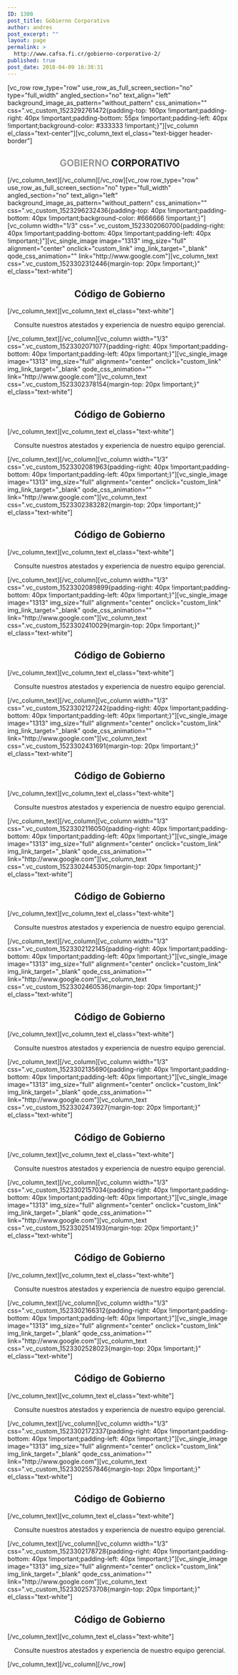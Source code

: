 ```yaml
---
ID: 1300
post_title: Gobierno Corporativo
author: andres
post_excerpt: ""
layout: page
permalink: >
  http://www.cafsa.fi.cr/gobierno-corporativo-2/
published: true
post_date: 2018-04-09 16:38:31
---
```

[vc_row row_type="row" use_row_as_full_screen_section="no" type="full_width" angled_section="no" text_align="left" background_image_as_pattern="without_pattern" css_animation="" css=".vc_custom_1523292761472{padding-top: 160px !important;padding-right: 40px !important;padding-bottom: 55px !important;padding-left: 40px !important;background-color: #333333 !important;}"][vc_column el_class="text-center"][vc_column_text el_class="text-bigger header-border"]
<h2 style="text-align: center;"><span style="color: #979797;">GOBIERNO</span> CORPORATIVO</h2>
[/vc_column_text][/vc_column][/vc_row][vc_row row_type="row" use_row_as_full_screen_section="no" type="full_width" angled_section="no" text_align="left" background_image_as_pattern="without_pattern" css_animation="" css=".vc_custom_1523296232436{padding-top: 40px !important;padding-bottom: 40px !important;background-color: #666666 !important;}"][vc_column width="1/3" css=".vc_custom_1523302060700{padding-right: 40px !important;padding-bottom: 40px !important;padding-left: 40px !important;}"][vc_single_image image="1313" img_size="full" alignment="center" onclick="custom_link" img_link_target="_blank" qode_css_animation="" link="http://www.google.com"][vc_column_text css=".vc_custom_1523302312446{margin-top: 20px !important;}" el_class="text-white"]
<h2 style="text-align: center;">Código de Gobierno</h2>
[/vc_column_text][vc_column_text el_class="text-white"]
<p style="text-align: center;">Consulte nuestros atestados y experiencia de nuestro equipo gerencial.</p>
[/vc_column_text][/vc_column][vc_column width="1/3" css=".vc_custom_1523302071077{padding-right: 40px !important;padding-bottom: 40px !important;padding-left: 40px !important;}"][vc_single_image image="1313" img_size="full" alignment="center" onclick="custom_link" img_link_target="_blank" qode_css_animation="" link="http://www.google.com"][vc_column_text css=".vc_custom_1523302378154{margin-top: 20px !important;}" el_class="text-white"]
<h2 style="text-align: center;">Código de Gobierno</h2>
[/vc_column_text][vc_column_text el_class="text-white"]
<p style="text-align: center;">Consulte nuestros atestados y experiencia de nuestro equipo gerencial.</p>
[/vc_column_text][/vc_column][vc_column width="1/3" css=".vc_custom_1523302081963{padding-right: 40px !important;padding-bottom: 40px !important;padding-left: 40px !important;}"][vc_single_image image="1313" img_size="full" alignment="center" onclick="custom_link" img_link_target="_blank" qode_css_animation="" link="http://www.google.com"][vc_column_text css=".vc_custom_1523302383282{margin-top: 20px !important;}" el_class="text-white"]
<h2 style="text-align: center;">Código de Gobierno</h2>
[/vc_column_text][vc_column_text el_class="text-white"]
<p style="text-align: center;">Consulte nuestros atestados y experiencia de nuestro equipo gerencial.</p>
[/vc_column_text][/vc_column][vc_column width="1/3" css=".vc_custom_1523302089899{padding-right: 40px !important;padding-bottom: 40px !important;padding-left: 40px !important;}"][vc_single_image image="1313" img_size="full" alignment="center" onclick="custom_link" img_link_target="_blank" qode_css_animation="" link="http://www.google.com"][vc_column_text css=".vc_custom_1523302410029{margin-top: 20px !important;}" el_class="text-white"]
<h2 style="text-align: center;">Código de Gobierno</h2>
[/vc_column_text][vc_column_text el_class="text-white"]
<p style="text-align: center;">Consulte nuestros atestados y experiencia de nuestro equipo gerencial.</p>
[/vc_column_text][/vc_column][vc_column width="1/3" css=".vc_custom_1523302127242{padding-right: 40px !important;padding-bottom: 40px !important;padding-left: 40px !important;}"][vc_single_image image="1313" img_size="full" alignment="center" onclick="custom_link" img_link_target="_blank" qode_css_animation="" link="http://www.google.com"][vc_column_text css=".vc_custom_1523302431691{margin-top: 20px !important;}" el_class="text-white"]
<h2 style="text-align: center;">Código de Gobierno</h2>
[/vc_column_text][vc_column_text el_class="text-white"]
<p style="text-align: center;">Consulte nuestros atestados y experiencia de nuestro equipo gerencial.</p>
[/vc_column_text][/vc_column][vc_column width="1/3" css=".vc_custom_1523302116050{padding-right: 40px !important;padding-bottom: 40px !important;padding-left: 40px !important;}"][vc_single_image image="1313" img_size="full" alignment="center" onclick="custom_link" img_link_target="_blank" qode_css_animation="" link="http://www.google.com"][vc_column_text css=".vc_custom_1523302445305{margin-top: 20px !important;}" el_class="text-white"]
<h2 style="text-align: center;">Código de Gobierno</h2>
[/vc_column_text][vc_column_text el_class="text-white"]
<p style="text-align: center;">Consulte nuestros atestados y experiencia de nuestro equipo gerencial.</p>
[/vc_column_text][/vc_column][vc_column width="1/3" css=".vc_custom_1523302122145{padding-right: 40px !important;padding-bottom: 40px !important;padding-left: 40px !important;}"][vc_single_image image="1313" img_size="full" alignment="center" onclick="custom_link" img_link_target="_blank" qode_css_animation="" link="http://www.google.com"][vc_column_text css=".vc_custom_1523302460536{margin-top: 20px !important;}" el_class="text-white"]
<h2 style="text-align: center;">Código de Gobierno</h2>
[/vc_column_text][vc_column_text el_class="text-white"]
<p style="text-align: center;">Consulte nuestros atestados y experiencia de nuestro equipo gerencial.</p>
[/vc_column_text][/vc_column][vc_column width="1/3" css=".vc_custom_1523302135690{padding-right: 40px !important;padding-bottom: 40px !important;padding-left: 40px !important;}"][vc_single_image image="1313" img_size="full" alignment="center" onclick="custom_link" img_link_target="_blank" qode_css_animation="" link="http://www.google.com"][vc_column_text css=".vc_custom_1523302473927{margin-top: 20px !important;}" el_class="text-white"]
<h2 style="text-align: center;">Código de Gobierno</h2>
[/vc_column_text][vc_column_text el_class="text-white"]
<p style="text-align: center;">Consulte nuestros atestados y experiencia de nuestro equipo gerencial.</p>
[/vc_column_text][/vc_column][vc_column width="1/3" css=".vc_custom_1523302157034{padding-right: 40px !important;padding-bottom: 40px !important;padding-left: 40px !important;}"][vc_single_image image="1313" img_size="full" alignment="center" onclick="custom_link" img_link_target="_blank" qode_css_animation="" link="http://www.google.com"][vc_column_text css=".vc_custom_1523302514193{margin-top: 20px !important;}" el_class="text-white"]
<h2 style="text-align: center;">Código de Gobierno</h2>
[/vc_column_text][vc_column_text el_class="text-white"]
<p style="text-align: center;">Consulte nuestros atestados y experiencia de nuestro equipo gerencial.</p>
[/vc_column_text][/vc_column][vc_column width="1/3" css=".vc_custom_1523302166312{padding-right: 40px !important;padding-bottom: 40px !important;padding-left: 40px !important;}"][vc_single_image image="1313" img_size="full" alignment="center" onclick="custom_link" img_link_target="_blank" qode_css_animation="" link="http://www.google.com"][vc_column_text css=".vc_custom_1523302528023{margin-top: 20px !important;}" el_class="text-white"]
<h2 style="text-align: center;">Código de Gobierno</h2>
[/vc_column_text][vc_column_text el_class="text-white"]
<p style="text-align: center;">Consulte nuestros atestados y experiencia de nuestro equipo gerencial.</p>
[/vc_column_text][/vc_column][vc_column width="1/3" css=".vc_custom_1523302172337{padding-right: 40px !important;padding-bottom: 40px !important;padding-left: 40px !important;}"][vc_single_image image="1313" img_size="full" alignment="center" onclick="custom_link" img_link_target="_blank" qode_css_animation="" link="http://www.google.com"][vc_column_text css=".vc_custom_1523302557846{margin-top: 20px !important;}" el_class="text-white"]
<h2 style="text-align: center;">Código de Gobierno</h2>
[/vc_column_text][vc_column_text el_class="text-white"]
<p style="text-align: center;">Consulte nuestros atestados y experiencia de nuestro equipo gerencial.</p>
[/vc_column_text][/vc_column][vc_column width="1/3" css=".vc_custom_1523302178728{padding-right: 40px !important;padding-bottom: 40px !important;padding-left: 40px !important;}"][vc_single_image image="1313" img_size="full" alignment="center" onclick="custom_link" img_link_target="_blank" qode_css_animation="" link="http://www.google.com"][vc_column_text css=".vc_custom_1523302573708{margin-top: 20px !important;}" el_class="text-white"]
<h2 style="text-align: center;">Código de Gobierno</h2>
[/vc_column_text][vc_column_text el_class="text-white"]
<p style="text-align: center;">Consulte nuestros atestados y experiencia de nuestro equipo gerencial.</p>
[/vc_column_text][/vc_column][/vc_row]